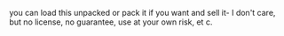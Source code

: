 you can load this unpacked or pack it if you want and sell it- I don't care, but no license, no guarantee, use at your own risk, et c. 
